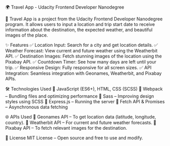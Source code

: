 
🌍 Travel App - Udacity Frontend Developer Nanodegree

🚀 Travel App is a project from the Udacity Frontend Developer Nanodegree program. It allows users to input a location and trip start date to receive information about the destination, the expected weather, and beautiful images of the place.


✨ Features
✅ Location Input: Search for a city and get location details.
✅ Weather Forecast: View current and future weather using the Weatherbit API.
✅ Destination Images: Fetch stunning images of the location using the Pixabay API.
✅ Countdown Timer: See how many days are left until your trip.
✅ Responsive Design: Fully responsive for all screen sizes.
✅ API Integration: Seamless integration with Geonames, Weatherbit, and Pixabay APIs.


🛠️ Technologies Used
🔹 JavaScript (ES6+), HTML, CSS (SCSS)
🔹 Webpack – Bundling files and optimizing performance
🔹 Sass – Improving design styles using SCSS
🔹 Express.js – Running the server
🔹 Fetch API & Promises – Asynchronous data fetching


🌐 APIs Used
🔹 Geonames API – To get location data (latitude, longitude, country).
🔹 Weatherbit API – For current and future weather forecasts.
🔹 Pixabay API – To fetch relevant images for the destination.


📜 License
MIT License – Open source and free to use and modify.
